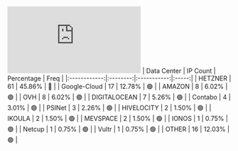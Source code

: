 ![Diagramm](https://github.com/obajay/StateSync-snapshots/blob/main/Projects/Umee/1/README.md)
| Data Center | IP Count | Percentage | Freq |
|:------------:|:--------:|:-----------:|:-----:|
| HETZNER | 61 | 45.86% | 🔴 |
| Google-Cloud | 17 | 12.78% | 🟢 |
| AMAZON | 8 | 6.02% | 🟢 |
| OVH | 8 | 6.02% | 🟢 |
| DIGITALOCEAN | 7 | 5.26% | 🟢 |
| Contabo | 4 | 3.01% | 🟢 |
| PSINet | 3 | 2.26% | 🟢 |
| HIVELOCITY | 2 | 1.50% | 🟢 |
| IKOULA | 2 | 1.50% | 🟢 |
| MEVSPACE | 2 | 1.50% | 🟢 |
| IONOS | 1 | 0.75% | 🟢 |
| Netcup | 1 | 0.75% | 🟢 |
| Vultr | 1 | 0.75% | 🟢 |
| OTHER | 16 | 12.03% | 🟢 |